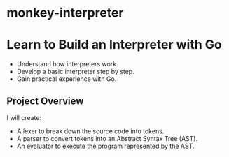 # monkey-interpreter
 
# Learn to Build an Interpreter with Go

- Understand how interpreters work.
- Develop a basic interpreter step by step.
- Gain practical experience with Go.

## Project Overview

I will create:
- A lexer to break down the source code into tokens.
- A parser to convert tokens into an Abstract Syntax Tree (AST).
- An evaluator to execute the program represented by the AST.

